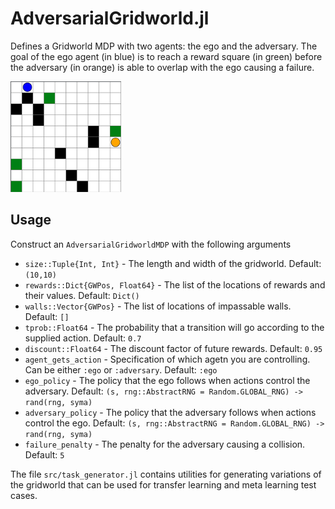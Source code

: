 # AdversarialGridworld.jl
Defines a Gridworld MDP with two agents: the ego and the adversary. The goal of the ego agent (in blue) is to reach a reward square (in green) before the adversary (in orange) is able to overlap with the ego causing a failure.

![sample gridworld](adversarial_gridworld.png)

## Usage
Construct an `AdversarialGridworldMDP` with the following arguments
* `size::Tuple{Int, Int}` - The length and width of the gridworld. Default: `(10,10)`
* `rewards::Dict{GWPos, Float64}` - The list of the locations of rewards and their values. Default: `Dict()`
* `walls::Vector{GWPos}` - The list of locations of impassable walls. Default: `[]`
* `tprob::Float64` - The probability that a transition will go according to the supplied action. Default: `0.7`
* `discount::Float64` - The discount factor of future rewards. Default: `0.95`
* `agent_gets_action` - Specification of which agetn you are controlling. Can be either `:ego` or `:adversary`. Default: `:ego`
* `ego_policy` - The policy that the ego follows when actions control the adversary. Default: `(s, rng::AbstractRNG = Random.GLOBAL_RNG) -> rand(rng, syma)`
* `adversary_policy` - The policy that the adversary follows when actions control the ego. Default: `(s, rng::AbstractRNG = Random.GLOBAL_RNG) -> rand(rng, syma)`
* `failure_penalty` - The penalty for the adversary causing a collision. Default: `5`


The file `src/task_generator.jl` contains utilities for generating variations of the gridworld that can be used for transfer learning and meta learning test cases.
